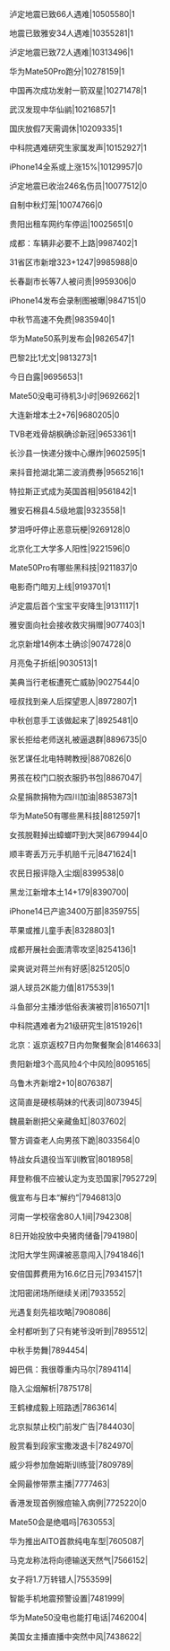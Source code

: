 泸定地震已致66人遇难|10505580|1

地震已致雅安34人遇难|10355281|1

泸定地震已致72人遇难|10313496|1

华为Mate50Pro跑分|10278159|1

中国再次成功发射一箭双星|10271478|1

武汉发现中华仙鹟|10216857|1

国庆放假7天需调休|10209335|1

中科院遇难研究生家属发声|10152927|1

iPhone14全系或上涨15%|10129957|0

泸定地震已收治246名伤员|10077512|0

自制中秋灯笼|10074766|0

贵阳出租车网约车停运|10025651|0

成都：车辆非必要不上路|9987402|1

31省区市新增323+1247|9985988|0

长春副市长等7人被问责|9959306|0

iPhone14发布会录制图被曝|9847151|0

中秋节高速不免费|9835940|1

华为Mate50系列发布会|9826547|1

巴黎2比1尤文|9813273|1

今日白露|9695653|1

Mate50没电可待机3小时|9692662|1

大连新增本土2+76|9680205|0

TVB老戏骨胡枫确诊新冠|9653361|1

长沙县一快递分拨中心爆炸|9602595|1

来抖音抢湖北第二波消费券|9565216|1

特拉斯正式成为英国首相|9561842|1

雅安石棉县4.5级地震|9323558|1

梦泪呼吁停止恶意玩梗|9269128|0

北京化工大学多人阳性|9221596|0

Mate50Pro有哪些黑科技|9211837|0

电影奇门暗刃上线|9193701|1

泸定震后首个宝宝平安降生|9131117|1

雅安面向社会接收救灾捐赠|9077403|1

北京新增14例本土确诊|9074728|0

月亮兔子折纸|9030513|1

美典当行老板遭死亡威胁|9027544|0

哑叔找到亲人后探望恩人|8972807|1

中秋创意手工该做起来了|8925481|0

家长拒给老师送礼被逼退群|8896735|0

张艺谋任北电特聘教授|8870826|0

男孩在校门口脱衣服扔书包|8867047|

众星捐款捐物为四川加油|8853873|1

华为Mate50有哪些黑科技|8812597|1

女孩脱鞋掉出蟑螂吓到大哭|8679944|0

顺丰寄丢万元手机赔千元|8471624|1

农民日报评隐入尘烟|8399538|0

黑龙江新增本土14+179|8390700|

iPhone14已产逾3400万部|8359755|

苹果或推儿童手表|8328803|1

成都开展社会面清零攻坚|8254136|1

梁爽说对蒋兰州有好感|8251205|0

湖人球员2K能力值|8175539|1

斗鱼部分主播涉低俗表演被罚|8165071|1

中科院遇难者为21级研究生|8151926|1

北京：返京返校7日内勿聚餐聚会|8146633|

贵阳新增3个高风险4个中风险|8095165|

乌鲁木齐新增2+10|8076387|

这简直是硬核萌妹的代表词|8073945|

魏晨新剧把父亲藏鱼缸|8037602|

警方调查老人向男孩下跪|8033564|0

特战女兵退役当军训教官|8018958|

拜登称俄不应被认定为支恐国家|7952729|

俄宣布与日本“解约”|7946813|0

河南一学校宿舍80人1间|7942308|

8日开始投放中央猪肉储备|7941980|

沈阳大学生网课被恶意闯入|7941846|1

安倍国葬费用为16.6亿日元|7934157|1

沈阳密闭场所继续关闭|7933552|

光遇复刻先祖攻略|7908086|

全村都听到了只有姥爷没听到|7895512|

中秋手势舞|7894454|

姆巴佩：我很尊重内马尔|7894114|

隐入尘烟解析|7875178|

王鹤棣成毅上班路透|7863614|

北京拟禁止校门前发广告|7844030|

殷赏看到段家宝撒泼退卡|7824970|

威少将参加詹姆斯训练营|7809789|

全网最惨带票主播|7777463|

香港发现首例猴痘输入病例|7725220|0

Mate50会是绝唱吗|7630553|

华为推出AITO首款纯电车型|7605087|

马克龙称法将向德输送天然气|7566152|

女子将1.7万转错人|7553599|

智能手机地震预警设置|7481999|

华为Mate50没电也能打电话|7462004|

美国女主播直播中突然中风|7438622|

